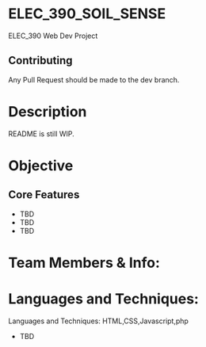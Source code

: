 
# ELEC_390_SOIL_SENSE
ELEC_390 Web Dev Project

## Contributing
Any Pull Request should be made to the dev branch.

# Description
README is still WIP. 

# Objective


## Core Features
* TBD
* TBD
* TBD


# Team Members & Info:


# Languages and Techniques:

Languages and Techniques:
HTML,CSS,Javascript,php

* TBD





